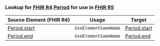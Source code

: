 ### Lookup for [FHIR R4](https://hl7.org/fhir/R4/) [Period](https://hl7.org/fhir/R4/Period.html) for use in [FHIR R5](https://hl7.org/fhir/R5/)

| Source Element (FHIR R4) | Usage | Target |
| -------------- | ----- | ------ |
| [Period.start](https://hl7.org/fhir/R4/Period.html#resource) | `UseElementSameName` | [Period.start](https://hl7.org/fhir/R5/Period.html#resource) |
| [Period.end](https://hl7.org/fhir/R4/Period.html#resource) | `UseElementSameName` | [Period.end](https://hl7.org/fhir/R5/Period.html#resource) |
